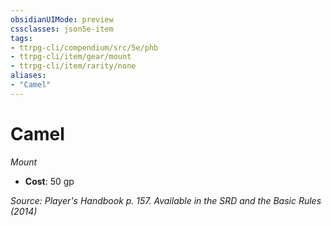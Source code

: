 ```yaml
---
obsidianUIMode: preview
cssclasses: json5e-item
tags:
- ttrpg-cli/compendium/src/5e/phb
- ttrpg-cli/item/gear/mount
- ttrpg-cli/item/rarity/none
aliases: 
- "Camel"
---
```

# Camel
*Mount*  

- **Cost**: 50 gp

*Source: Player's Handbook p. 157. Available in the <span title='Systems Reference Document (5.1)'>SRD</span> and the Basic Rules (2014)*